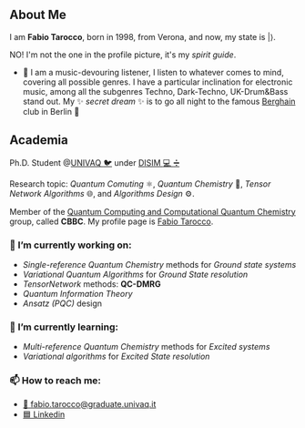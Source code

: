 ## About Me
I am **Fabio Tarocco**, born in 1998, from Verona, and now, my state is $|\rangle$.

NO! I'm not the one in the profile picture, it's my *spirit guide*.

- 🎹 I am a music-devouring listener, I listen to whatever comes to mind, covering all possible genres. I have a particular inclination for electronic music, among all the subgenres Techno, Dark-Techno, UK-Drum&Bass stand out.
My ✨ _secret dream_ ✨ is to go all night to the famous [Berghain](https://de.wikipedia.org/wiki/Berghain) club in Berlin 🖤

## Academia
Ph.D. Student @[UNIVAQ :bird:](https://www.univaq.it/) under [DISIM :computer: :heavy_division_sign:](https://www.disim.univaq.it/)

Research topic: *Quantum Comuting* ⚛️, *Quantum Chemistry* 🧪, *Tensor Network Algorithms* 🌐, and  *Algorithms Design* ⚙️.

Member of the [Quantum Computing and Computational Quantum Chemistry](https://dsfc.univaq.it/cbbc/) group, called **CBBC**.
My profile page is [Fabio Tarocco](https://dsfc.univaq.it/cbbc/index.php/quantum-computation-team/fabio-tarocco).

### 🔭 I’m currently working on:
  - *Single-reference Quantum Chemistry* methods for *Ground state systems*
  - *Variational Quantum Algorithms* for *Ground State resolution*
  - *TensorNetwork* methods: **QC-DMRG**
  - *Quantum Information Theory*
  - *Ansatz (PQC)* design
     
### 🌱 I’m currently learning:
  - *Multi-reference Quantum Chemistry* methods for *Excited systems*
  - *Variational algorithms* for *Excited State resolution*


### 📫 How to reach me:
  - [📧 fabio.tarocco@graduate.univaq.it](mailto:fabio.tarocco@graduate.univaq.it)
  - [🟦 Linkedin](https://www.linkedin.com/in/fabio-tarocco-83a43a1a9/)

<!--
**FabioTarocco/FabioTarocco** is a ✨ _special_ ✨ repository because its `README.md` (this file) appears on your GitHub profile.

Here are some ideas to get you started:

- 🔭 I’m currently working on ...
- 🌱 I’m currently learning ...
- 👯 I’m looking to collaborate on ...
- 🤔 I’m looking for help with ...
- 💬 Ask me about ...
- 📫 How to reach me: ...
- 😄 Pronouns: ...
- ⚡ Fun fact: ...
-->
